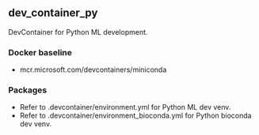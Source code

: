 ## dev_container_py
DevContainer for Python ML development.

### Docker baseline
- mcr.microsoft.com/devcontainers/miniconda

### Packages
- Refer to .devcontainer/environment.yml for Python ML dev venv.
- Refer to .devcontainer/environment_bioconda.yml for Python bioconda dev venv.
